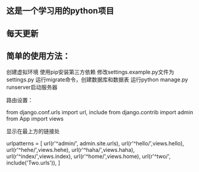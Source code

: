 ## 这是一个学习用的python项目
## 每天更新

## 简单的使用方法：

创建虚拟环境
使用pip安装第三方依赖
修改settings.example.py文件为settings.py
运行migrate命令，创建数据库和数据表
运行python manage.py runserver启动服务器


路由设置：

from django.conf.urls import url, include
from django.contrib import admin
from App import views

显示在最上方的链接处

urlpatterns = [
    url(r'^admin/', admin.site.urls),
    url(r'^hello/',views.hello),
    url(r'^hehe/',views.hehe),
    url(r'^haha/',views.haha),
    url(r'^index/',views.index),
    url(r'^home/',views.home),
    url(r'^two/', include('Two.urls')),
]
